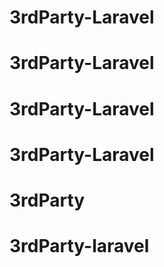 # 3rdParty-Laravel
# 3rdParty-Laravel
# 3rdParty-Laravel
# 3rdParty-Laravel
# 3rdParty
# 3rdParty-laravel
